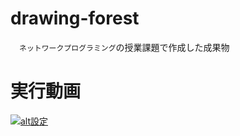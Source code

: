 # drawing-forest
　`ネットワークプログラミング`の授業課題で作成した成果物

# 実行動画
[![alt設定](http://img.youtube.com/vi/Eh_zJcuTHvg/0.jpg)](https://www.youtube.com/watch?v=Eh_zJcuTHvg)
